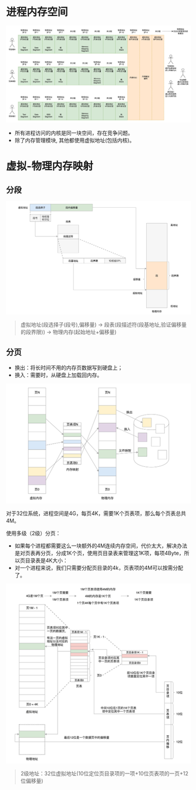 # 进程内存空间

![image](https://github.com/ingangi/blog/blob/master/img/mem_space.jpeg)

- 所有进程访问的内核是同一块空间，存在竞争问题。
- 除了内存管理模块, 其他都使用虚拟地址(包括内核)。

# 虚拟-物理内存映射

## 分段

![image](https://github.com/ingangi/blog/blob/master/img/mem_segment.jpg)

> 虚拟地址(段选择子(段号),偏移量) -> 段表(段描述符(段基地址,验证偏移量的段界限)) -> 物理内存(起始地址+偏移量) 

## 分页

- 换出：将长时间不用的内存页数据写到硬盘上；
- 换入：需要时，从硬盘上加载回内存。

![image](https://github.com/ingangi/blog/blob/master/img/mem_paging.jpg)

对于32位系统，进程空间是4G，每页4K，需要1K个页表项，那么每个页表总共4M。

使用多级（2级）分页：

- 如果每个进程都需要这么一块额外的4M连续内存空间，代价太大，解决办法是对页表再分页，分成1K个页，使用页目录表来管理这1K项，每项4Byte，所以页目录表是4K大小：
- 对一个进程来说，我们只需要分配页目录的4k，页表项的4M可以按需分配了。

![image](https://github.com/ingangi/blog/blob/master/img/mem_page_paging.jpg)

> 2级地址：32位虚拟地址(10位定位页目录项的一项+10位页表项的一页+12位偏移量)
